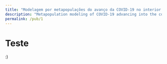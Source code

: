 ```yaml
---
title: "Modelagem por metapopulações do avanço da COVID-19 no interior: uma análise das estratégias de mitigação no Brasil"
description: "Metapopulation modeling of COVID-19 advancing into the countryside: an analysis of mitigation strategies for Brazil"
permalink: /pub/1
---
```


# Teste

:)